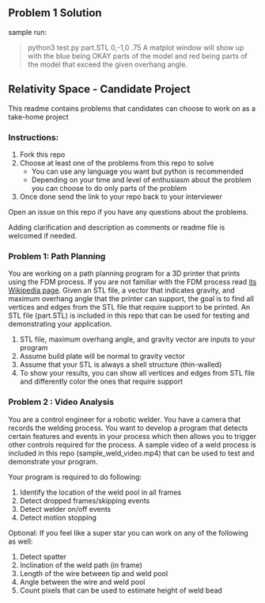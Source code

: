 ## Problem 1 Solution
sample run:
> python3 test.py part.STL 0,-1,0 .75
A matplot window will show up with the blue being OKAY parts of the model and red being parts of the model that exceed the given overhang angle.

## Relativity Space - Candidate Project
This readme contains problems that candidates can choose to work on as a take-home project

### Instructions:
1. Fork this repo
2. Choose at least one of the problems from this repo to solve
    * You can use any language you want but python is recommended
    * Depending on your time and level of enthusiasm about the problem you can choose to do only parts of the problem
3. Once done send the link to your repo back to your interviewer

Open an issue on this repo if you have any questions about the problems.

Adding clarification and description as comments or readme file is welcomed if needed.

### Problem 1: Path Planning
You are working on a path planning program for a 3D printer that prints using the FDM process. If you are not familiar with the FDM process read [its Wikipedia page](https://en.wikipedia.org/wiki/Fused_deposition_modeling). Given an STL file, a vector that indicates gravity, and maximum overhang angle that the printer can support, the goal is to find all vertices and edges from the STL file that require support to be printed. An STL file (part.STL) is included in this repo that can be used for testing and demonstrating your application.

1. STL file, maximum overhang angle, and gravity vector are inputs to your program
2. Assume build plate will be normal to gravity vector
3. Assume that your STL is always a shell structure (thin-walled)
3. To show your results, you can show all vertices and edges from STL file and differently color the ones that require support

### Problem 2 : Video Analysis
You are a control engineer for a robotic welder. You have a camera that records the welding process. You want to develop a program that detects certain features and events in your process which then allows you to trigger other controls required for the process. A sample video of a weld process is included in this repo (sample_weld_video.mp4) that can be used to test and demonstrate your program.

Your program is required to do following:
1. Identify the location of the weld pool in all frames
2. Detect dropped frames/skipping events
3. Detect welder on/off events
4. Detect motion stopping

Optional: If you feel like a super star you can work on any of the following as well:
1. Detect spatter
2. Inclination of the weld path (in frame)
3. Length of the wire between tip and weld pool
4. Angle between the wire and weld pool
5. Count pixels that can be used to estimate height of weld bead

